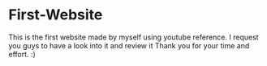 # First-Website

This is the first website made by myself using youtube reference.
I request you guys to have a look into it and review it
Thank you for your time and effort. :)
